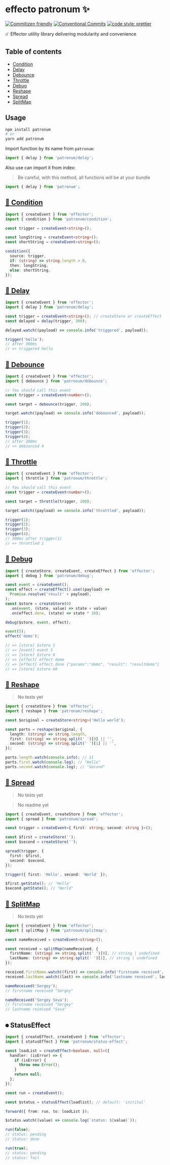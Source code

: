 # effecto patronum ✨

[![Commitizen friendly](https://img.shields.io/badge/commitizen-friendly-brightgreen.svg)](http://commitizen.github.io/cz-cli/) [![Conventional Commits](https://img.shields.io/badge/Conventional%20Commits-1.0.0-yellow.svg)](https://conventionalcommits.org) [![code style: prettier](https://img.shields.io/badge/code_style-prettier-ff69b4.svg)](http://prettier.io)

☄️ Effector utility library delivering modularity and convenience

## Table of contents

- [Condition](#-condition)
- [Delay](#-delay)
- [Debounce](#-debounce)
- [Throttle](#-throttle)
- [Debug](#-debug)
- [Reshape](#-reshape)
- [Spread](#-spread)
- [SplitMap](#-splitmap)

## Usage

```bash
npm install patronum
# or
yarn add patronum
```

Import function by its name from `patronum`:

```ts
import { delay } from 'patronum/delay';
```

Also use can import it from index:

> Be careful, with this method, all functions will be at your bundle

```ts
import { delay } from 'patronum';
```

## [🧁 Condition](/condition 'Documentation')

```ts
import { createEvent } from 'effector';
import { condition } from 'patronum/condition';

const trigger = createEvent<string>();

const longString = createEvent<string>();
const shortString = createEvent<string>();

condition({
  source: trigger,
  if: (string) => string.length > 8,
  then: longString,
  else: shortString,
});
```

## [🧁 Delay](/delay 'Documentation')

```ts
import { createEvent } from 'effector';
import { delay } from 'patronum/delay';

const trigger = createEvent<string>(); // createStore or createEffect
const delayed = delay(trigger, 300);

delayed.watch((payload) => console.info('triggered', payload));

trigger('hello');
// after 300ms
// => triggered hello
```

## [🧁 Debounce](/debounce 'Documentation')

```ts
import { createEvent } from 'effector';
import { debounce } from 'patronum/debounce';

// You should call this event
const trigger = createEvent<number>();

const target = debounce(trigger, 200);

target.watch((payload) => console.info('debounced', payload));

trigger(1);
trigger(2);
trigger(3);
trigger(4);
// after 200ms
// => debounced 4
```

## [🧁 Throttle](/throttle 'Documentation')

```ts
import { createEvent } from 'effector';
import { throttle } from 'patronum/throttle';

// You should call this event
const trigger = createEvent<number>();

const target = throttle(trigger, 200);

target.watch((payload) => console.info('throttled', payload));

trigger(1);
trigger(2);
trigger(3);
trigger(4);
// 200ms after trigger(1)
// => throttled 1
```

## [🧁 Debug](/debug 'Documentation')

```ts
import { createStore, createEvent, createEffect } from 'effector';
import { debug } from 'patronum/debug';

const event = createEvent();
const effect = createEffect().use((payload) =>
  Promise.resolve('result' + payload),
);
const $store = createStore(0)
  .on(event, (state, value) => state + value)
  .on(effect.done, (state) => state * 10);

debug($store, event, effect);

event(5);
effect('demo');

// => [store] $store 1
// => [event] event 5
// => [store] $store 6
// => [effect] effect demo
// => [effect] effect.done {"params":"demo", "result": "resultdemo"}
// => [store] $store 60
```

## [🍰 Reshape](/reshape 'Documentation')

> No tests yet

```ts
import { createStore } from 'effector';
import { reshape } from 'patronum/reshape';

const $original = createStore<string>('Hello world');

const parts = reshape($original, {
  length: (string) => string.length,
  first: (string) => string.split(' ')[0] || '',
  second: (string) => string.split(' ')[1] || '',
});

parts.length.watch(console.info); // 11
parts.first.watch(console.log); // "Hello"
parts.second.watch(console.log); // "Second"
```

## [🍰 Spread](/spread 'Documentation')

> No tests yet

> No readme yet

```ts
import { createEvent, createStore } from 'effector';
import { spread } from 'patronum/spread';

const trigger = createEvent<{ first: string; second: string }>();

const $first = createStore('');
const $second = createStore('');

spread(trigger, {
  first: $first,
  second: $second,
});

trigger({ first: 'Hello', second: 'World' });

$first.getState(); // "Hello"
$second.getState(); // "World"
```

## [🍰 SplitMap](/splitmap 'Documentation')

> No tests yet

```ts
import { createEvent } from 'effector';
import { splitMap } from 'patronum/splitmap';

const nameReceived = createEvent<string>();

const received = splitMap(nameReceived, {
  firstName: (string) => string.split(' ')[0], // string | undefined
  lastName: (string) => string.split(' ')[1], // string | undefined
});

received.firstName.watch((first) => console.info('firstname received', first));
received.lastName.watch((last) => console.info('lastname received', last));

nameReceived('Sergey');
// firstname received "Sergey"

nameReceived('Sergey Sova');
// firstname received "Sergey"
// lastname received "Sova"
```

## ⏺ StatusEffect

```ts
import { createEffect, createEvent } from 'effector';
import { statusEffect } from 'patronum/status-effect';

const loadList = createEffect<boolean, null>({
  handler: (isError) => {
    if (isError) {
      throw new Error();
    }
    return null;
  };
});

const run = createEvent();

const $status = statusEffect(loadlist); // default: 'initital'

forward({ from: run, to: loadList });

$status.watch((value) => console.log(`status: ${value}`));

run(false);
// status: pending
// status: done

run(true);
// status: pending
// status: fail
```
